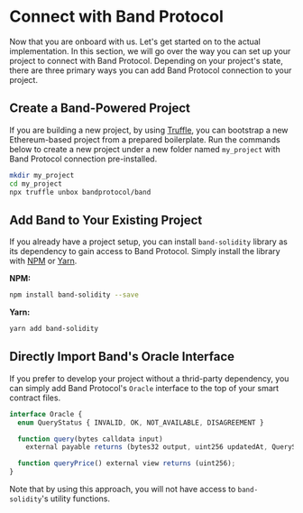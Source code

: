# Connect with Band Protocol

Now that you are onboard with us. Let's get started on to the actual implementation. In this section, we will go over the way you can set up your project to connect with Band Protocol. Depending on your project's state, there are three primary ways you can add Band Protocol connection to your project.

## Create a Band-Powered Project

If you are building a new project, by using [Truffle](https://www.trufflesuite.com/), you can bootstrap a new Ethereum-based project from a prepared boilerplate. Run the commands below to create a new project under a new folder named `my_project` with Band Protocol connection pre-installed.

```sh
mkdir my_project
cd my_project
npx truffle unbox bandprotocol/band
```

## Add Band to Your Existing Project

If you already have a project setup, you can install `band-solidity` library as its dependency to gain access to Band Protocol. Simply install the library with [NPM](https://www.npmjs.com/) or [Yarn](https://yarnpkg.com/).

**NPM:**

```sh
npm install band-solidity --save
```

**Yarn:**

```sh
yarn add band-solidity
```

## Directly Import Band's Oracle Interface

If you prefer to develop your project without a thrid-party dependency, you can simply add Band Protocol's `Oracle` interface to the top of your smart contract files.

```ts
interface Oracle {
  enum QueryStatus { INVALID, OK, NOT_AVAILABLE, DISAGREEMENT }

  function query(bytes calldata input)
    external payable returns (bytes32 output, uint256 updatedAt, QueryStatus status);

  function queryPrice() external view returns (uint256);
}
```

Note that by using this approach, you will not have access to `band-solidity`'s utility functions.

<!-- # Connect with Band Protocol

Now that you are onboard with us. Let's continue on to the actual implementation. In this section, we will explain how you can write your smart contracts to retrieve data from Band Protocol. We believe you will be impressed by how simple and short it is!

## Add Band to Your Existing Project

If you

## Find Data Sources of your Interest

As explained in [Architecture Section](/band/overview.md), Band Protocol consists of multiple independent data governance groups, each of which serves a different type of data. For example, currency exchange rate dataset on Kovan resides at [0x6566bE6fb21CA90F85b3D22D5D94FEece78B9909](https://kovan.etherscan.io/address/0x6566bE6fb21CA90F85b3D22D5D94FEece78B9909). Visit [Available Datasets Section](/TODO) to see what's currently available and their respective specifications. You will need the address of the dataset contract in order to perform queries. If you can't find the data you want, please submit a request via [this form](/TODO).

## Define Oracle Interface

Next, include the following code snippet to the top of your smart contract. This is Band Protocol's generic `Oracle` interface. It has two functions: `queryPrice` to check the cost of querying a data point, and `query` to perform the actual task (notice that the function is `payable`). You can read the specifications of the two functions [here](/devs/reference.md),

```ts
interface Oracle {
  enum QueryStatus { INVALID, OK, NOT_AVAILABLE, DISAGREEMENT }

  /// Performs the query and returns the result as a triple
  function query(bytes calldata input)
    external payable returns (bytes output, uint256 updatedAt, QueryStatus status);

  /// Returns the cost of calling `query` function in Wei
  function queryPrice() external view returns (uint256);
}
```

## Perform Query On-Chain

In your smart contract, you can instantiate an `Oracle` instance and perform the query. An example of how to query for an exchange rate between Ether and US dollar is shown below.

```ts
/// An example contract that needs access to ETH/USD price running on Kovan.
contract BandClientExample {
  /// Defines an oracle instance pointing to the dataset address
  Oracle oracle = Oracle(0x6566bE6fb21CA90F85b3D22D5D94FEece78B9909);

  /// Returns the most up-to-date ETH/USD exchange rate times 1e18
  function getETHUSDRate() internal returns (uint256) {
    /// Gets the price (in wei) you need to pay to query
    uint256 price = oracle.queryPrice();
    /// Performs the query with Band Protocol's TCD
    (bytes32 output, uint256 updatedAt, Oracle.QueryStatus status) =
      oracle.query.value(price)("ETH/USD");
    /// Query status must be "OK"
    require(status == Oracle.QueryStatus.OK);
    /// Data must not be older than 15 minutes
    require(updatedAt > now - 15 minutes);
    /// Returns the raw output casted to uint256 per specification
    return uint256(output);
  }
}
```

In this example, `BandClientExample` smart contract has one function `getETHUSDRate`. The function first asks for the price of invoking a query, then performs the query with key `ETH/USD`, as specified in the dataset's [key specification](TODO).

## (Optional) Request Data Update with BandApp

On [Band Data Explorer](https://app.kovan.bandprotocol.com), you will see -->
